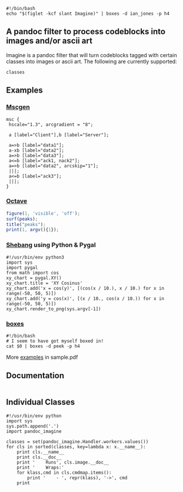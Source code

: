
```{.shebang imgout="stdout"}
#!/bin/bash
echo "$(figlet -kcf slant Imagine)" | boxes -d ian_jones -p h4
```


## A pandoc filter to process codeblocks into images and/or ascii art

Imagine is a pandoc filter that will turn codeblocks tagged with certain
classes into images or ascii art. The following are currently supported:

```imagine
classes
```


## Examples

### [Mscgen](http://www.mcternan.me.uk/mscgen/)

```{.mscgen imgout="fcb,img"}
msc {
 hscale="1.3", arcgradient = "8";

 a [label="Client"],b [label="Server"];

 a=>b [label="data1"];
 a-xb [label="data2"];
 a=>b [label="data3"];
 a<=b [label="ack1, nack2"];
 a=>b [label="data2", arcskip="1"];
 |||;
 a<=b [label="ack3"];
 |||;
}
```


### [Octave](https://www.gnu.org/software/octave)

```{.octave imgout="fcb,img"}
figure(1, 'visible', 'off');
surf(peaks);
title("peaks");
print(1, argv(){1});
```


### [Shebang](http://www.google.com/search?q=linux+shebang) using Python & Pygal

```{.shebang imgout="fcb,img"}
#!/usr/bin/env python3
import sys
import pygal
from math import cos
xy_chart = pygal.XY()
xy_chart.title = 'XY Cosinus'
xy_chart.add('x = cos(y)', [(cos(x / 10.), x / 10.) for x in range(-50, 50, 5)])
xy_chart.add('y = cos(x)', [(x / 10., cos(x / 10.)) for x in range(-50, 50, 5)])
xy_chart.render_to_png(sys.argv[-1])
```


### [boxes](http://boxes.thomasjensen.com)

```{.shebang imgout="fcb,stdout"}
#!/bin/bash
# I seem to have got myself boxed in!
cat $0 | boxes -d peek -p h4
```

More [examples](https://github.com/hertogp/imagine/examples) in sample.pdf


## Documentation

```imagine
```

## Individual Classes

```{.shebang imgout="stdout"}
#!/usr/bin/env python
import sys
sys.path.append('.')
import pandoc_imagine

classes = set(pandoc_imagine.Handler.workers.values())
for cls in sorted(classes, key=lambda x: x.__name__):
    print cls.__name__
    print cls.__doc__
    print '    Runs', cls.image.__doc__
    print '    Wraps:'
    for klass,cmd in cls.cmdmap.items():
        print '    - ', repr(klass), '->', cmd
    print
```
